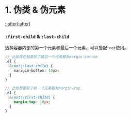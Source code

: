 # 1. 伪类 & 伪元素

[::after(:after)](https://developer.mozilla.org/zh-CN/docs/Web/CSS/::after)

### `:first-child` & `:last-child`

​	选择容器内部的第一个元素和最后一个元素。可以搭配`:not`使用。

```scss
// 比如现在想要除了最后一个元素都有margin-bottom
.el {
  &:not(:last-child) {
    marigin-bottom: 10px;
  }
}

// 比如想要除了第一个元素都有margin-top
.el {
  &:not(:first-child) {
    margin-top: 10px;
  }
}
```

